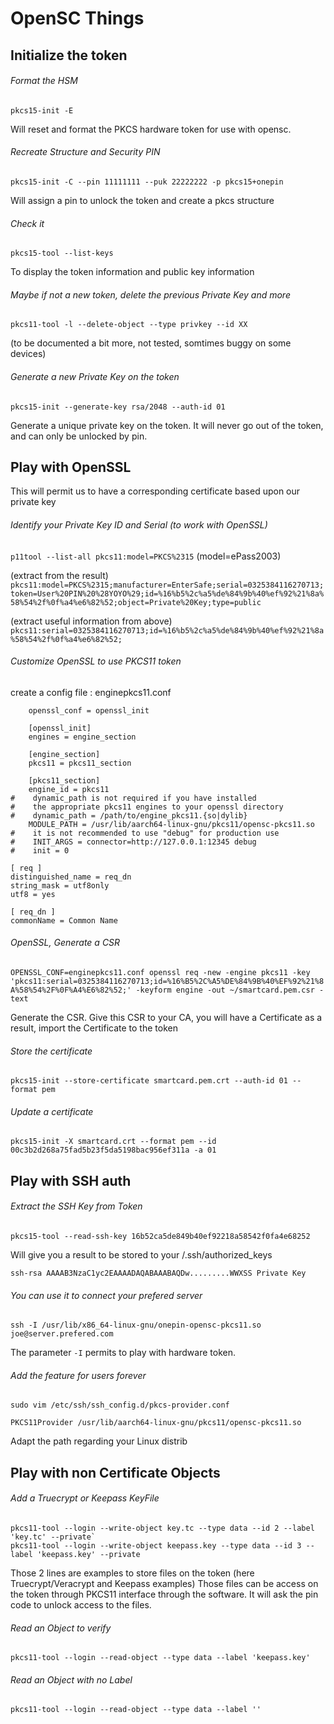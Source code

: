 # OpenSC Things

## Initialize the token
###### Format the HSM
`pkcs15-init -E`

Will reset and format the PKCS hardware token for use with opensc.

###### Recreate Structure and Security PIN
`pkcs15-init -C --pin 11111111 --puk 22222222 -p pkcs15+onepin`

Will assign a pin to unlock the token and create a pkcs structure

###### Check it
`pkcs15-tool --list-keys`

To display the token information and public key information

###### Maybe if not a new token, delete the previous Private Key and more
`pkcs11-tool -l --delete-object --type privkey --id XX`

(to be documented a bit more, not tested, somtimes buggy on some devices)

###### Generate a new Private Key on the token
`pkcs15-init --generate-key rsa/2048 --auth-id 01`

Generate a unique private key on the token. It will never go out of the token, and can only be unlocked by pin.

## Play with OpenSSL 
This will permit us to have a corresponding certificate based upon our private key

###### Identify your Private Key ID and Serial (to work with OpenSSL)
`p11tool --list-all pkcs11:model=PKCS%2315`
(model=ePass2003)

(extract from the result)
`pkcs11:model=PKCS%2315;manufacturer=EnterSafe;serial=0325384116270713;token=User%20PIN%20%28YOYO%29;id=%16%b5%2c%a5%de%84%9b%40%ef%92%21%8a%58%54%2f%0f%a4%e6%82%52;object=Private%20Key;type=public`

(extract useful information from above)
`pkcs11:serial=0325384116270713;id=%16%b5%2c%a5%de%84%9b%40%ef%92%21%8a%58%54%2f%0f%a4%e6%82%52;`

###### Customize OpenSSL to use PKCS11 token
create a config file :
enginepkcs11.conf 
```
    openssl_conf = openssl_init

    [openssl_init]
    engines = engine_section

    [engine_section]
    pkcs11 = pkcs11_section

    [pkcs11_section]
    engine_id = pkcs11
#    dynamic_path is not required if you have installed
#    the appropriate pkcs11 engines to your openssl directory
#    dynamic_path = /path/to/engine_pkcs11.{so|dylib}
    MODULE_PATH = /usr/lib/aarch64-linux-gnu/pkcs11/opensc-pkcs11.so
#    it is not recommended to use "debug" for production use
#    INIT_ARGS = connector=http://127.0.0.1:12345 debug
#    init = 0

[ req ]
distinguished_name = req_dn
string_mask = utf8only
utf8 = yes

[ req_dn ]
commonName = Common Name
```

###### OpenSSL, Generate a CSR
<!-- `engine dynamic -pre SO_PATH:/usr/lib/x86_64-linux-gnu/engines-1.1/pkcs11.so -pre ID:pkcs11 -pre LIST_ADD:1 -pre LOAD -pre MODULE_PATH:/usr/lib/x86_64-linux-gnu/pkcs11/opensc-pkcs11.so`
(working on Ubuntu 18.04)

This will initialize OpenSSL variable to access the device

then, 

`req -engine pkcs11 -new -key 'pkcs11:serial=0325384116270713;id=%16%b5%2c%a5%de%84%9b%40%ef%92%21%8a%58%54%2f%0f%a4%e6%82%52;' -keyform engine -out /home/gart/smartcard.pem.csr -text` -->

`OPENSSL_CONF=enginepkcs11.conf openssl req -new -engine pkcs11 -key 'pkcs11:serial=0325384116270713;id=%16%B5%2C%A5%DE%84%9B%40%EF%92%21%8A%58%54%2F%0F%A4%E6%82%52;' -keyform engine -out ~/smartcard.pem.csr -text`

Generate the CSR.
Give this CSR to your CA, you will have a Certificate as a result, import the Certificate to the token

###### Store the certificate
`pkcs15-init --store-certificate smartcard.pem.crt --auth-id 01 --format pem`

###### Update a certificate
`pkcs15-init -X smartcard.crt --format pem --id 00c3b2d268a75fad5b23f5da5198bac956ef311a -a 01`


## Play with SSH auth
###### Extract the SSH Key from Token
`pkcs15-tool --read-ssh-key 16b52ca5de849b40ef92218a58542f0fa4e68252`

Will give you a result to be stored to your /.ssh/authorized_keys

`ssh-rsa AAAAB3NzaC1yc2EAAAADAQABAAABAQDw.........WWXSS Private Key`

###### You can use it to connect your prefered server
`ssh -I /usr/lib/x86_64-linux-gnu/onepin-opensc-pkcs11.so joe@server.prefered.com`

The parameter `-I` permits to play with hardware token.

###### Add the feature for users forever
`sudo vim /etc/ssh/ssh_config.d/pkcs-provider.conf`
```
PKCS11Provider /usr/lib/aarch64-linux-gnu/pkcs11/opensc-pkcs11.so
```
Adapt the path regarding your Linux distrib


## Play with non Certificate Objects
###### Add a Truecrypt or Keepass KeyFile
```
pkcs11-tool --login --write-object key.tc --type data --id 2 --label 'key.tc' --private`
pkcs11-tool --login --write-object keepass.key --type data --id 3 --label 'keepass.key' --private
```

Those 2 lines are examples to store files on the token (here Truecrypt/Veracrypt and Keepass examples)
Those files can be access on the token through PKCS11 interface through the software.
It will ask the pin code to unlock access to the files.


###### Read an Object to verify
`pkcs11-tool --login --read-object --type data --label 'keepass.key'`

###### Read an Object with no Label
`pkcs11-tool --login --read-object --type data --label ''`

